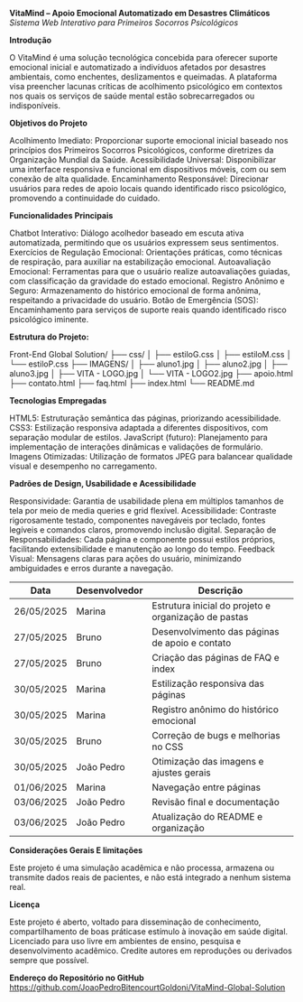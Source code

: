 **VitaMind – Apoio Emocional Automatizado em Desastres Climáticos**
*Sistema Web Interativo para Primeiros Socorros Psicológicos*

**Introdução**

O VitaMind é uma solução tecnológica concebida para oferecer suporte emocional inicial
e automatizado a indivíduos afetados por desastres ambientais, como enchentes, deslizamentos e queimadas.
A plataforma visa preencher lacunas críticas de acolhimento psicológico em contextos nos quais os serviços
de saúde mental estão sobrecarregados ou indisponíveis.

**Objetivos do Projeto**

Acolhimento Imediato: Proporcionar suporte emocional inicial baseado nos princípios dos Primeiros Socorros Psicológicos,
conforme diretrizes da Organização Mundial da Saúde.
Acessibilidade Universal: Disponibilizar uma interface responsiva e funcional em dispositivos móveis, 
com ou sem conexão de alta qualidade.
Encaminhamento Responsável: Direcionar usuários para redes de apoio locais quando identificado risco psicológico,
promovendo a continuidade do cuidado.

**Funcionalidades Principais**

Chatbot Interativo: Diálogo acolhedor baseado em escuta ativa automatizada, 
permitindo que os usuários expressem seus sentimentos.
Exercícios de Regulação Emocional: Orientações práticas, como técnicas de respiração,
para auxiliar na estabilização emocional.
Autoavaliação Emocional: Ferramentas para que o usuário realize autoavaliações guiadas, 
com classificação da gravidade do estado emocional.
Registro Anônimo e Seguro: Armazenamento do histórico emocional de forma anônima, respeitando a privacidade do usuário.
Botão de Emergência (SOS): Encaminhamento para serviços de suporte reais quando identificado risco psicológico iminente.

**Estrutura do Projeto:**

Front-End Global Solution/
├── css/
│   ├── estiloG.css
│   ├── estiloM.css
│   └── estiloP.css
├── IMAGENS/
│   ├── aluno1.jpg
│   ├── aluno2.jpg
│   ├── aluno3.jpg
│   ├── VITA - LOGO.jpg
│   └── VITA - LOGO2.jpg
├── apoio.html
├── contato.html
├── faq.html
├── index.html
└── README.md

**Tecnologias Empregadas**

HTML5: Estruturação semântica das páginas, priorizando acessibilidade.
CSS3: Estilização responsiva adaptada a diferentes dispositivos, com separação modular de estilos.
JavaScript (futuro): Planejamento para implementação de interações dinâmicas e validações de formulário.
Imagens Otimizadas: Utilização de formatos JPEG para balancear qualidade visual e desempenho no carregamento.

**Padrões de Design, Usabilidade e Acessibilidade**

Responsividade: Garantia de usabilidade plena em múltiplos tamanhos de tela por meio de media queries e grid flexível.
Acessibilidade: Contraste rigorosamente testado, componentes navegáveis por teclado, fontes legíveis e comandos claros,
promovendo inclusão digital.
Separação de Responsabilidades: Cada página e componente possui estilos próprios,
facilitando extensibilidade e manutenção ao longo do tempo.
Feedback Visual: Mensagens claras para ações do usuário, minimizando ambiguidades e erros durante a navegação.

| Data       | Desenvolvedor | Descrição                                            |
| ---------- | ------------- | ---------------------------------------------------- |
| 26/05/2025 | Marina        | Estrutura inicial do projeto e organização de pastas |
| 27/05/2025 | Bruno         | Desenvolvimento das páginas de apoio e contato       |
| 27/05/2025 | Bruno         | Criação das páginas de FAQ e index                   |
| 30/05/2025 | Marina        | Estilização responsiva das páginas                   |
| 30/05/2025 | Marina        | Registro anônimo do histórico emocional              |
| 30/05/2025 | Bruno         | Correção de bugs e melhorias no CSS                  |
| 30/05/2025 | João Pedro    | Otimização das imagens e ajustes gerais              |
| 01/06/2025 | Marina        | Navegação entre páginas                              |
| 03/06/2025 | João Pedro    | Revisão final e documentação                         |
| 03/06/2025 | João Pedro    | Atualização do README e organização                  |

**Considerações Gerais E limitações**

Este projeto é uma simulação acadêmica e não processa, armazena ou transmite dados reais de pacientes, e
não está integrado a nenhum sistema real.

**Licença** 

Este projeto é aberto, voltado para disseminação de conhecimento, compartilhamento de boas práticase estímulo à
inovação em saúde digital. Licenciado para uso livre em ambientes de ensino, pesquisa e desenvolvimento acadêmico. 
Credite autores em reproduções ou derivados sempre que possível.

**Endereço do Repositório no GitHub**
https://github.com/JoaoPedroBitencourtGoldoni/VitaMind-Global-Solution

